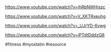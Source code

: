 https://www.youtube.com/watch?v=jhRbNWHiszc  
  
https://www.youtube.com/watch?v=V_XKTRxeuhg  
  
https://www.youtube.com/watch?v=_UJrYD-6vwg  
  
https://www.youtube.com/watch?v=jPTdtDddzQ8

#fitness #myostatin #resource 
